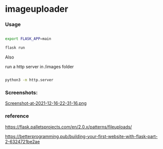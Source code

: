 # imageuploader

  
  

### Usage

```bash

export FLASK_APP=main

flask run

```

Also

  

run a http server in /images folder

```bash

python3 -m http.server

```

  ### Screenshots:
 [Screenshot-at-2021-12-16-22-31-16.png](https://postimg.cc/TpmrHNtg)

### reference

https://flask.palletsprojects.com/en/2.0.x/patterns/fileuploads/

https://betterprogramming.pub/building-your-first-website-with-flask-part-2-6324721be2ae